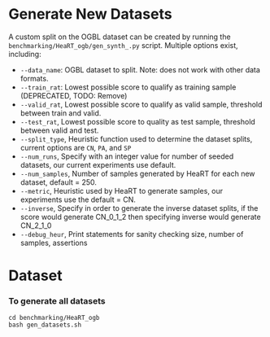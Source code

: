 # Generate New Datasets 

A custom split on the OGBL dataset can be created by running the `benchmarking/HeaRT_ogb/gen_synth_.py` script. Multiple options exist, including:

- `--data_name`: OGBL dataset to split. Note: does not work with other data formats.
- `--train_rat`: Lowest possible score to qualify as training sample (DEPRECATED, TODO: Remove)
- `--valid_rat`, Lowest possible score to qualify as valid sample, threshold between train and valid.
- `--test_rat`, Lowest possible score to quality as test sample, threshold between valid and test.
- `--split_type`, Heuristic function used to determine the dataset splits, current options are `CN`, `PA`, and `SP`
- `--num_runs`, Specify with an integer value for number of seeded datasets, our current experiments use default.
- `--num_samples`, Number of samples generated by HeaRT for each new dataset, default = 250.
- `--metric`, Heuristic used by HeaRT to generate samples, our experiments use the default = CN.
- `--inverse`, Specify in order to generate the inverse dataset splits, if the score would generate CN_0_1_2 then specifying inverse would generate CN_2_1_0
- `--debug_heur`, Print statements for sanity checking size, number of samples, assertions

# Dataset 

### To generate all datasets
```
cd benchmarking/HeaRT_ogb
bash gen_datasets.sh
```